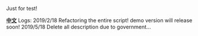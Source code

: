 Just for test!

**[中文](/README-ZH-CN.md)**
Logs:
2019/2/18
Refactoring the entire script!
demo version will release soon!
2019/5/18 
Delete all description due to government...
